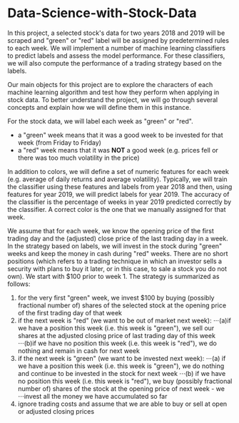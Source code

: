 # Data-Science-with-Stock-Data
In this project, a selected stock's data for two years 2018 and 2019 will be scraped and "green" or "red" label will be assigned by predetermined rules to each week. We will implement a number of machine learning classifiers to predict labels and assess the model performance. For these classifiers, we will also compute the performance of a trading strategy based on the labels.

Our main objects for this project are to explore the characters of each machine learning algorithm and test how they perform when applying in stock data. To better understand the project, we will go through several concepts and explain how we will define them in this instance.

For the stock data, we will label each week as "green" or "red".
- a "green" week means that it was a good week to be invested for that week (from Friday to Friday)
- a "red" week means that it was <b>NOT</b> a good week (e.g. prices fell or there was too much volatility in the price)

In addition to colors, we will define a set of numeric features for each week (e.g. average of daily returns and average volatility). Typically, we will train the classifier using these features and labels from year 2018 and then, using features for year 2019, we will predict labels for year 2019. The accuracy of the classifier is the percentage of weeks in year 2019 predicted correctly by the classifier. A correct color is the one that we manually assigned for that week.

We assume that for each week, we know the opening price of the first trading day and the (adjusted) close price of the last trading day in a week. In the strategy based on labels, we will invest in the stock during "green" weeks and keep the money in cash during "red" weeks. There are no short positions (which refers to a trading technique in which an investor sells a security with plans to buy it later, or in this case, to sale a stock you do not own). We start with $100 prior to week 1. The strategy is summarized as follows:
1. for the very first "green" week, we invest $100 by buying (possibly fractional number of) shares of the selected stock at the opening price of the first trading day of that week
2. if the next week is "red" (we want to be out of market next week):
⋅·⋅(a)if we have a position this week (i.e. this week is "green"), we sell our shares at the adjusted closing price of last trading day of this week
⋅⋅⋅(b)if we have no position this week (i.e. this week is "red"), we do nothing and remain in cash for next week
3. if the next week is "green" (we want to be invested next week):
⋅⋅⋅(a) if we have a position this week (i.e. this week is "green"), we do nothing and continue to be invested in the stock for next week
⋅⋅⋅(b) if we have no position this week (i.e. this week is "red"), we buy (possibly fractional number of) shares of the stock at the opening price of next week - we ⋅⋅⋅invest all the money we have accumulated so far
4. ignore trading costs and assume that we are able to buy or sell at open or adjusted closing prices
